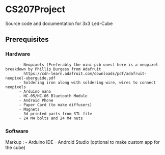 # CS207Project
Source code and documentation for 3x3 Led-Cube

## Prerequisites

### Hardware
          - Neopixels (Preferably the mini-pcb ones) here is a neopixel breakdown by Phillip Burgess from Adafruit
            https://cdn-learn.adafruit.com/downloads/pdf/adafruit-neopixel-uberguide.pdf
          - Soldering iron along with soldering wire, wires to connect neopixels
          - Arduino nano
          - HC-05/HC-06 Bluetooth Module
          - Android Phone
          - Paper Card (to make diffusers)
          - Magnets
          - 3d printed parts from STL file
          - 24 M4 bolts and 24 M4 nuts
  
### Software
 Markup : - Arduino IDE
          - Android Studio (optional to make custom app for the cube)
          

